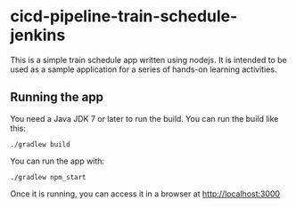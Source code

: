 # cicd-pipeline-train-schedule-jenkins

This is a simple train schedule app written using nodejs. It is intended to be used as a sample application for a series of hands-on learning activities.



#####
## Running the app

You need a Java JDK 7 or later to run the build. You can run the build like this:

    ./gradlew build

You can run the app with:

    ./gradlew npm_start

Once it is running, you can access it in a browser at [http://localhost:3000](http://localhost:3000)
